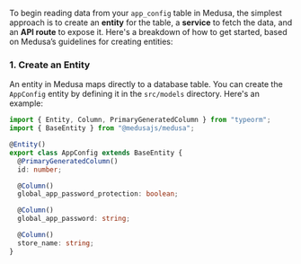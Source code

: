 To begin reading data from your `app_config` table in Medusa, the simplest approach is to create an **entity** for the table, a **service** to fetch the data, and an **API route** to expose it. Here's a breakdown of how to get started, based on Medusa’s guidelines for creating entities:

### 1. **Create an Entity**

An entity in Medusa maps directly to a database table. You can create the `AppConfig` entity by defining it in the `src/models` directory. Here's an example:

```typescript
import { Entity, Column, PrimaryGeneratedColumn } from "typeorm";
import { BaseEntity } from "@medusajs/medusa";

@Entity()
export class AppConfig extends BaseEntity {
  @PrimaryGeneratedColumn()
  id: number;

  @Column()
  global_app_password_protection: boolean;

  @Column()
  global_app_password: string;

  @Column()
  store_name: string;
}
```
